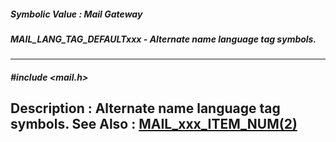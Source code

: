 ##### Symbolic Value : Mail Gateway
##### MAIL_LANG_TAG_DEFAULTxxx - Alternate name language tag symbols.
---
##### #include <mail.h>
**Description :**
Alternate name language tag symbols.
**See Also :**
[MAIL_xxx_ITEM_NUM(2)](D:/md_files/MAIL_xxx_ITEM_NUM(2).md)
---
